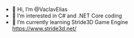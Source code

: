 - 👋 Hi, I’m @VaclavElias
- 👀 I’m interested in C# and .NET Core coding
- 🌱 I’m currently learning Stride3D Game Engine https://www.stride3d.net/
<!--- - 💞️ I’m collaborating on CodeCapital projects.
- 📫 How to reach me ...
--->
<!---
VaclavElias/VaclavElias is a ✨ special ✨ repository because its `README.md` (this file) appears on your GitHub profile.
You can click the Preview link to take a look at your changes.
--->
